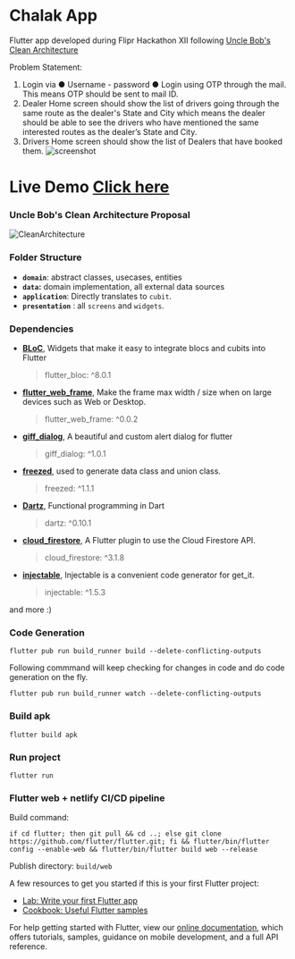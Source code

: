 # Chalak App
Flutter app developed during Flipr Hackathon XII following [Uncle Bob's Clean Architecture](https://blog.cleancoder.com/uncle-bob/2012/08/13/the-clean-architecture.html)

Problem Statement:
1. Login via
● Username - password
● Login using OTP through the mail. This means OTP should be sent to mail ID.
2. Dealer Home screen should show the list of drivers going through the same route as the
dealer's State and City which means the dealer should be able to see the drivers who have
mentioned the same interested routes as the dealer’s State and City.
3. Drivers Home screen should show the list of Dealers that have booked them.
![screenshot](https://user-images.githubusercontent.com/46106467/153859252-2611aab8-fc9e-4741-9321-a907554e59a1.png)
# Live Demo [Click here](https://chalak.netlify.app/)

### Uncle Bob's Clean Architecture Proposal
![CleanArchitecture](https://user-images.githubusercontent.com/46106467/113936871-0b3a3a80-9816-11eb-9739-6e54665d234a.jpg)

### Folder Structure

- **`domain`**: abstract classes, usecases, entities
- **`data`:** domain implementation, all external data sources
- **`application`**:  Directly translates to `cubit`.
- **`presentation`** : all `screens` and `widgets`.

### Dependencies

- [**BLoC**](https://pub.dev/packages/flutter_bloc), Widgets that make it easy to integrate blocs and cubits into Flutter
    > flutter_bloc: ^8.0.1
- [**flutter_web_frame**](https://pub.dev/packages/flutter_web_frame), Make the frame max width / size when on large devices such as Web or Desktop.
    > flutter_web_frame: ^0.0.2
- [**giff_dialog**](https://pub.dev/packages/giff_dialog), A beautiful and custom alert dialog for flutter
    > giff_dialog: ^1.0.1
- [**freezed**](https://pub.dev/packages/freezed), used to generate data class and union class.
    > freezed: ^1.1.1
- [**Dartz**](https://pub.dev/packages/dartz), Functional programming in Dart
    > dartz: ^0.10.1
- [**cloud_firestore**](https://pub.dev/packages/cloud_firestore), A Flutter plugin to use the Cloud Firestore API.
    > cloud_firestore: ^3.1.8
- [**injectable**](https://pub.dev/packages/injectable), Injectable is a convenient code generator for get_it.
    > injectable: ^1.5.3

and more :)

### Code Generation

```
flutter pub run build_runner build --delete-conflicting-outputs
```

Following commmand will keep checking for changes in code and do code generation on the fly.

```
flutter pub run build_runner watch --delete-conflicting-outputs
```

### Build apk
```
flutter build apk
```

### Run project
```
flutter run
```

### Flutter web + netlify CI/CD pipeline

Build command:
```
if cd flutter; then git pull && cd ..; else git clone https://github.com/flutter/flutter.git; fi && flutter/bin/flutter config --enable-web && flutter/bin/flutter build web --release
```
Publish directory: `build/web`

A few resources to get you started if this is your first Flutter project:

- [Lab: Write your first Flutter app](https://flutter.dev/docs/get-started/codelab)
- [Cookbook: Useful Flutter samples](https://flutter.dev/docs/cookbook)

For help getting started with Flutter, view our
[online documentation](https://flutter.dev/docs), which offers tutorials,
samples, guidance on mobile development, and a full API reference.


